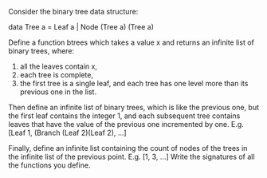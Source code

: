 Consider the binary tree data structure:

data Tree a = Leaf a | Node (Tree a) (Tree a)

Define a function btrees which takes a value x and returns an infinite list of binary trees, where: 
1. all the leaves contain x, 
2. each tree is complete, 
3. the first tree is a single leaf, and each tree has one level more than its previous one in the list. 

Then define an infinite list of binary trees, which is like the previous one, but the first leaf contains the integer 1, 
and each subsequent tree contains leaves that have the value of the previous one incremented by one. 
E.g. [Leaf 1,  (Branch (Leaf 2)(Leaf 2), ...]

Finally, define an infinite list containing the count of nodes of the trees in the infinite list of the previous point. 
E.g. [1, 3, ...] Write the signatures of all the functions you define.